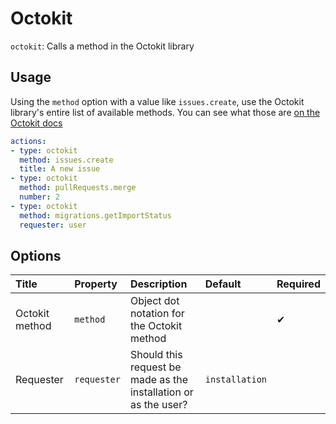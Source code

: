 # Octokit

`octokit`: Calls a method in the Octokit library

## Usage

Using the `method` option with a value like `issues.create`, use the Octokit library's entire list of available methods. You can see what those are [on the Octokit docs](https://octokit.github.io/rest.js)

```yaml
actions:
- type: octokit
  method: issues.create
  title: A new issue
- type: octokit
  method: pullRequests.merge
  number: 2
- type: octokit
  method: migrations.getImportStatus
  requester: user
```

## Options

| Title | Property | Description | Default | Required |
| :---- | :--- | :---------- | :------ | :------- |
| Octokit method | `method` | Object dot notation for the Octokit method |  | ✔ |
| Requester | `requester` | Should this request be made as the installation or as the user? | `installation` |  |
